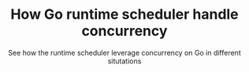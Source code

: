---
layout: post
title: How Go runtime scheduler handle concurrency
subtitle: See how the runtime scheduler leverage concurrency on Go in different situtations
cover-img: /assets/img/cover.jfif
thumbnail-img: /assets/img/go.jpg
share-img: /assets/img/go.jpg
tags: [go]
---
